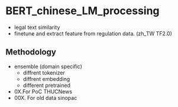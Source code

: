 # BERT_chinese_LM_processing
* legal text similarity
* finetune and extract feature from regulation data. (zh_TW TF2.0)

## Methodology
* ensemble (domain specific)
    * diffrent tokenizer
    * diffrent embedding
    * different pretrained
* 0X.For PoC THUCNews
* 00X. For old data sinopac